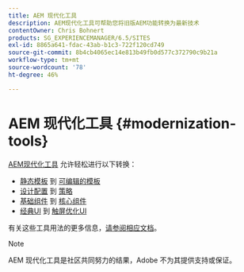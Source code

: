 ```yaml
---
title: AEM 现代化工具
description: AEM现代化工具可帮助您将旧版AEM功能转换为最新技术
contentOwner: Chris Bohnert
products: SG_EXPERIENCEMANAGER/6.5/SITES
exl-id: 8865a641-fdac-43ab-b1c3-722f120cd749
source-git-commit: 8b4cb4065ec14e813b49fb0d577c372790c9b21a
workflow-type: tm+mt
source-wordcount: '78'
ht-degree: 46%

---
```


# AEM 现代化工具 {#modernization-tools}

[AEM现代化工具](https://opensource.adobe.com/aem-modernize-tools/) 允许轻松进行以下转换：

* [静态模板](page-templates-static.md) 到 [可编辑的模板](page-templates-editable.md)
* [设计配置](page-templates-static.md) 到 [策略](page-templates-editable.md)
* [基础组件](/help/sites-authoring/default-components-foundation.md) 到 [核心组件](https://experienceleague.adobe.com/docs/experience-manager-core-components/using/introduction.html?lang=zh-Hans)
* [经典UI](website.md) 到 [触屏优化UI](touch-ui-concepts.md)

有关这些工具用法的更多信息，[请参阅相应文档](https://opensource.adobe.com/aem-modernize-tools/)。

>[!NOTE]
>
>AEM 现代化工具是社区共同努力的结果，Adobe 不为其提供支持或保证。
